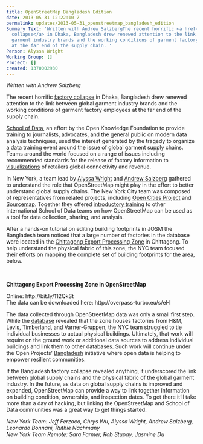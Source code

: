 ```yaml
---
title: OpenStreetMap Bangladesh Edition
date: 2013-05-31 12:22:10 Z
permalink: updates/2013-05-31_openstreetmap_bangladesh_edition
Summary Text: 'Written with Andrew SalzbergThe recent horrific <a href="http://en.wikipedia.org/wiki/2013_Savar_building_collapse">factory
  collapse</a> in Dhaka, Bangladesh drew renewed attention to the link between global
  garment industry brands and the working conditions of garment factory employees
  at the far end of the supply chain. '
Person: Alyssa Wright
Working Group: []
Project: []
created: 1370002930
---
```


<p><em>Written with Andrew Salzberg</em></p>
<p>The recent horrific <a href="http://en.wikipedia.org/wiki/2013_Savar_building_collapse">factory collapse</a> in Dhaka, Bangladesh drew renewed attention to the link between global garment industry brands and the working conditions of garment factory employees at the far end of the supply chain.</p>
<p><a href="http://schoolofdata.org/">School of Data</a>, an effort by the Open Knowledge Foundation to provide training to journalists, advocates, and the general public on modern data analysis techniques, used the interest generated by the tragedy to organize a data training event around the issue of global garment supply chains. Teams around the world focused on a range of issues including recommended standards for the release of factory information to <a href="http://www.annaflagg.com/GarmentFactories/garmentmap.html">visualizations</a> of retailers global connectivity and revenue.</p>
<p>In New York, a team lead by <a href="https://twitter.com/alyssapwright">Alyssa Wright</a> and <a href="https://twitter.com/andrewsalzberg">Andrew Salzberg</a> gathered to understand the role that OpenStreetMap might play in the effort to better understand global supply chains. The New York City team was composed of representatives from related projects, including <a href="http://opencitiesproject.com/">Open Cities Project</a> and <a href="https://sourcemap.com/ ">Sourcemap</a>. Together they offered <a href="https://docs.google.com/a/hotosm.org/presentation/d/1sn7UCiLIv7sRgaWXWBk70i8XlbQkBFtCjFNc5QZdj04/edit#slide=id.g23023050_0_161">introductory training</a> to other international School of Data teams on how OpenStreetMap can be used as a tool for data collection, sharing, and analysis.</p>
<p>After a hands-on tutorial on editing building footprints in JOSM the Bangladesh team noticed that a large number of factories in the database were located in the <a href="http://www.google.com/url?q=http%3A%2F%2Fen.wikipedia.org%2Fwiki%2FChittagong_Export_Processing_Zone&amp;sa=D&amp;sntz=1&amp;usg=AFQjCNGnQCP0YQNSyly3execkcMAZXyZMA">Chittagong Export Processing Zone</a> in Chittagong. To help understand the physical fabric of this zone, the NYC team focused their efforts on mapping the complete set of building footprints for the area, below.</p>
<p>&nbsp;</p>
<p><strong>Chittagong Export Processing Zone in OpenStreetMap</strong></p>
<p>Online: http://bit.ly/112QkSt<br> The data can be downloaded here: http://overpass-turbo.eu/s/eH</p>
<p>The data collected through OpenStreetMap data was only a small first step. While the <a href="https://docs.google.com/spreadsheet/ccc?key=0AvdkMlz2NopEdEdIZ3d4VlFJQ0NkazhrWGFQdXZQMkE&amp;usp=sharing">database</a> revealed that the zone houses factories from H&amp;M, Levis, Timberland, and Varner-Gruppen, the NYC team struggled to tie individual businesses to actual physical buildings. Ultimately, that work will require on the ground work or additional data sources to address individual buildings and link them to other databases. Such work will continue under the Open Projects’ <a href="http://www.google.com/url?q=http%3A%2F%2Fopencitiesproject.com%2Fcities%2Fdhaka%2F&amp;sa=D&amp;sntz=1&amp;usg=AFQjCNH_8FYhKtmFkBNrIC73JajmX4vMsg">Bangladesh</a> initiative where open data is helping to empower resilient communities.</p>
<p>If the Bangladesh factory collapse revealed anything, it underscored the link between global supply chains and the physical fabric of the global garment industry. In the future, as data on global supply chains is improved and expanded, OpenStreetMap can provide a way to link together information on building condition, ownership, and inspection dates. To get there it’ll take more than a day of hacking, but linking the OpenStreetMap and School of Data communities was a great way to get things started.</p>
<p><em>New York Team: Jeff Ferzoco, Chrys Wu, Alyssa Wright, Andrew Salzberg, Leonardo Bonnani, Ruthie Nachmany</em><br> <em>New York Team Remote: Sara Farmer, Rob Stupay, Jasmine Du</em></p>
